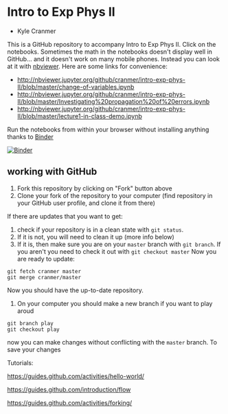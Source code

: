 # Intro to Exp Phys II

* Kyle Cranmer 


This is a GitHub repository to accompany Intro to Exp Phys II. Click on the notebooks.
Sometimes the math in the notebooks doesn't display well in GitHub... and it doesn't work on many mobile phones.
Instead you can look at it with [nbviewer](http://nbviewer.jupyter.org/). Here are some links for convenience:
   * http://nbviewer.jupyter.org/github/cranmer/intro-exp-phys-II/blob/master/change-of-variables.ipynb
   * http://nbviewer.jupyter.org/github/cranmer/intro-exp-phys-II/blob/master/Investigating%20propagation%20of%20errors.ipynb
   * http://nbviewer.jupyter.org/github/cranmer/intro-exp-phys-II/blob/master/lecture1-in-class-demo.ipynb


Run the notebooks from within your browser without installing anything thanks to [Binder](http://mybinder.org)

[![Binder](http://mybinder.org/badge.svg)](http://mybinder.org/repo/cranmer/intro-exp-phys-II)


## working with GitHub

1. Fork this repository by clicking on "Fork" button above
1. Clone your fork of the repository to your computer (find repository in your GitHub user profile, and clone it from there)

If there are updates that you want to get:
1. check if your repository is in a clean state with `git status`. 
1. If it is not, you will need to clean it up (more info below)
1. If it is, then make sure you are on your `master` branch with `git branch`. 
If you aren't you need to check it out with `git checkout master`
Now you are ready to update:
```
git fetch cranmer master
git merge cranmer/master
```

Now you should have the up-to-date repository.


1. On your computer you should make a new branch if you want to play aroud
```
git branch play
git checkout play
```
now you can make changes without conflicting with the `master` branch.
To save your changes 

Tutorials:

https://guides.github.com/activities/hello-world/

https://guides.github.com/introduction/flow

https://guides.github.com/activities/forking/
